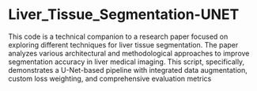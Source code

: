 # Liver_Tissue_Segmentation-UNET

This code is a technical companion to a research paper focused on exploring different techniques for liver tissue segmentation. The paper analyzes various architectural and methodological approaches to improve segmentation accuracy in liver medical imaging. This script, specifically, demonstrates a U-Net-based pipeline with integrated data augmentation, custom loss weighting, and comprehensive evaluation metrics

